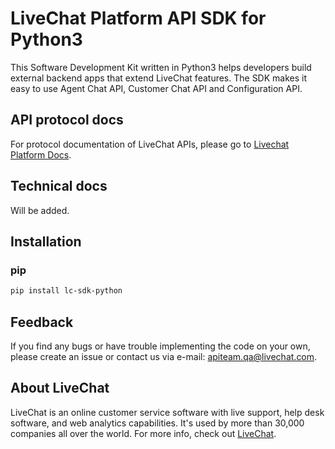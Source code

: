 # LiveChat Platform API SDK for Python3

This Software Development Kit written in Python3 helps developers build external backend apps that extend LiveChat features. The SDK makes it easy to use Agent Chat API, Customer Chat API and Configuration API.

## API protocol docs

For protocol documentation of LiveChat APIs, please go to [Livechat Platform Docs](https://developers.livechatinc.com/docs/).

## Technical docs

Will be added.

## Installation

### pip

```bash
pip install lc-sdk-python
```

## Feedback

​If you find any bugs or have trouble implementing the code on your own, please create an issue or contact us via e-mail: apiteam.qa@livechat.com.

## About LiveChat

LiveChat is an online customer service software with live support, help desk software, and web analytics capabilities. It's used by more than 30,000 companies all over the world. For more info, check out [LiveChat](https://livechat.com/).
